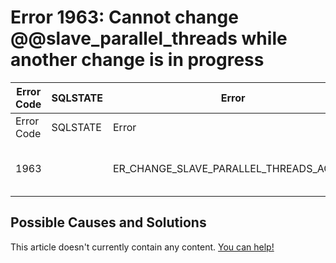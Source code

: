 
# Error 1963: Cannot change @@slave_parallel_threads while another change is in progress


| Error Code | SQLSTATE | Error | Description |
| --- | --- | --- | --- |
| Error Code | SQLSTATE | Error | Description |
| 1963 |  | ER_CHANGE_SLAVE_PARALLEL_THREADS_ACTIVE | Cannot change @@slave_parallel_threads while another change is in progress |




## Possible Causes and Solutions


This article doesn't currently contain any content. [You can help!](/kb/en/writing-and-editing-knowledge-base-articles/)

